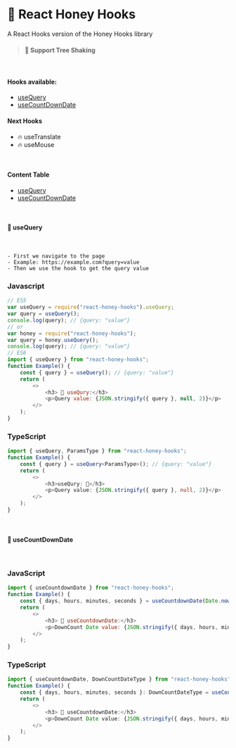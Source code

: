 # 🍯 **React Honey Hooks**

A React Hooks version of the Honey Hooks library

> #### 🌴 **Support Tree Shaking**

<br/>

#### **Hooks available**:

-   <a href="#use-query">useQuery</a>
-   <a href="#use-count-down-date">useCountDownDate</a>

#### **Next Hooks**

-   🔥 useTranslate
-   🔥 useMouse

<br/>

#### **Content Table**

-   <a href="#use-query">useQuery</a>
-   <a href="#use-down-count-date">useCountDownDate</a>

<br/>

<div id="use-query"><h4><b>🍯 useQuery</b></h4></div>
<br/>

```
- First we navigate to the page
- Example: https://example.com?query=value
- Then we use the hook to get the query value
```

### Javascript

```javascript
// ES5
var useQuery = require("react-honey-hooks").useQuery;
var query = useQuery();
console.log(query); // {query: "value"}
// or
var honey = require("react-honey-hooks");
var query = honey.useQuery();
console.log(query); // {query: "value"}
// ES6
import { useQuery } from "react-honey-hooks";
function Example() {
    const { query } = useQuery(); // {query: "value"}
    return (
        <>
            <h3> 🍯 useQury:</h3>
            <p>Query value: {JSON.stringify({ query }, null, 2)}</p>
        </>
    );
}
```

### TypeScript

```typescript
import { useQuery, ParamsType } from "react-honey-hooks";
function Example() {
    const { query } = useQuery<ParamsType>(); // {query: "value"}
    return (
        <>
            <h3>useQury: 🍯</h3>
            <p>Query value: {JSON.stringify({ query }, null, 2)}</p>
        </>
    );
}
```

<br/>

<div id="use-down-count-date"><h4><b>🍯 useCountDownDate</b></h4></div>
<br/>

### JavaScript

```javascript
import { useCountdownDate } from "react-honey-hooks";
function Example() {
    const { days, hours, minutes, seconds } = useCountdownDate(Date.now()); // {days: 0, hours: 0, minutes: 0, seconds: 0}
    return (
        <>
            <h3> 🍯 useCountdownDate:</h3>
            <p>DownCount Date value: {JSON.stringify({ days, hours, minutes, seconds }, null, 2)}</p>
        </>
    );
}
```

### TypeScript

```typescript
import { useCountdownDate, DownCountDateType } from "react-honey-hooks";
function Example() {
    const { days, hours, minutes, seconds }: DownCountDateType = useCountdownDate(Date.now()); // {days: 0, hours: 0, minutes: 0, seconds: 0}
    return (
        <>
            <h3> 🍯 useCountdownDate:</h3>
            <p>DownCount Date value: {JSON.stringify({ days, hours, minutes, seconds }, null, 2)}</p>
        </>
    );
}
```

